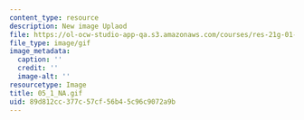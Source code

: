 ```yaml
---
content_type: resource
description: New image Uplaod
file: https://ol-ocw-studio-app-qa.s3.amazonaws.com/courses/res-21g-01-kana-spring-2010/89d812cc377c57cf56b45c96c9072a9b_05_1_NA.gif
file_type: image/gif
image_metadata:
  caption: ''
  credit: ''
  image-alt: ''
resourcetype: Image
title: 05_1_NA.gif
uid: 89d812cc-377c-57cf-56b4-5c96c9072a9b
---
```

